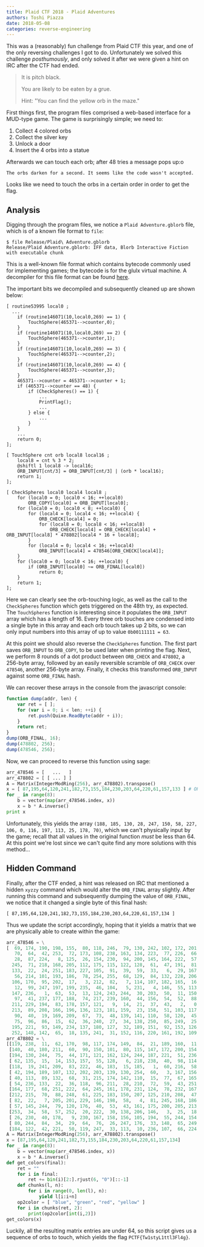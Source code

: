 ```yaml
---
title: Plaid CTF 2018 - Plaid Adventures
authors: Toshi Piazza
date: 2018-05-08
categories: reverse-engineering
---
```


This was a (reasonably) fun challenge from Plaid CTF this year, and one of the only
reversing challenges I got to do. Unfortunately we solved this challenge *posthumously*,
and only solved it after we were given a hint on IRC after the CTF had ended.

> It is pitch black.  
>   
> You are likely to be eaten by a grue.  
>   
> Hint: "You can find the yellow orb in the maze."

First things first, the program files comprised a web-based interface for a MUD-type game.
The game is surprisingly simple; we need to:

1. Collect 4 colored orbs
2. Collect the silver key
3. Unlock a door
4. Insert the 4 orbs into a statue

Afterwards we can touch each orb; after 48 tries a message pops up:o

```
The orbs darken for a second. It seems like the code wasn't accepted.
```

Looks like we need to touch the orbs in a certain order in order to get the flag.

## Analysis

Digging through the program files, we notice a `Plaid Adventure.gblorb` file, which is of
a known file format to `file`:

```
$ file Release/Plaid\ Adventure.gblorb 
Release/Plaid Adventure.gblorb: IFF data, Blorb Interactive Fiction with executable chunk
```

This is a well-known file format which contains bytecode commonly used for implementing
games; the bytecode is for the glulx virtual machine. A decompiler for this file format
can be found [here](https://github.com/wertercatt/mrifk).

The important bits we decompiled and subsequently cleaned up are shown below:

```
[ routine53995 local0 ;
  ...
    if (routine146071(10,local0,269) == 1) {
        TouchSphere(465371-->counter,0);
    }
    if (routine146071(10,local0,269) == 2) {
        TouchSphere(465371-->counter,1);
    }
    if (routine146071(10,local0,269) == 3) {
        TouchSphere(465371-->counter,2);
    }
    if (routine146071(10,local0,269) == 4) {
        TouchSphere(465371-->counter,3);
    }
    465371-->counter = 465371-->counter + 1;
    if (465371-->counter == 48) {
        if (CheckSpheres() == 1) {
            ...
            PrintFlag();
            ...
        } else {
            ...
        }
    }
    ...
    return 0;
];

[ TouchSphere cnt orb local8 local16 ;
    local8 = cnt % 3 * 2;
    @shiftl 1 local8 -> local16;
    ORB_INPUT[cnt/3] = ORB_INPUT[cnt/3] | (orb * local16);
    return 1;
];

[ CheckSpheres local0 local4 local8 ;
    for (local0 = 0; local0 < 16; ++local0)
        ORB_COPY[local0] = ORB_INPUT[local0];
    for (local0 = 0; local0 < 8; ++local0) {
        for (local4 = 0; local4 < 16; ++local4) {
            ORB_CHECK[local4] = 0;
            for (local8 = 0; local8 < 16; ++local8)
                ORB_CHECK[local4] = ORB_CHECK[local4] + ORB_INPUT[local8] * 478802[local4 * 16 + local8];
        }
        for (local4 = 0; local4 < 16; ++local4)
            ORB_INPUT[local4] = 478546[ORB_CHECK[local4]];
    }
    for (local0 = 0; local0 < 16; ++local0) {
        if (ORB_INPUT[local0] ~= ORB_FINAL[local0])
            return 0;
    }
    return 1;
];
```

Here we can clearly see the orb-touching logic, as well as the call to the `CheckSpheres`
function which gets triggered on the 48th try, as expected. The `TouchSpheres` function is
interesting since it populates the `ORB_INPUT` array which has a length of 16. Every three
orb touches are condensed into a single byte in this array and each orb touch takes up 2
bits, so we can only input numbers into this array of up to value `0b00111111 = 63`.

At this point we should also reverse the `CheckSpheres` function. The first part saves
`ORB_INPUT` to `ORB_COPY`, to be used later when printing the flag. Next, we perform 8
rounds of a dot product between `ORB_CHECK` and `478802`, a 256-byte array, followed by an
easily reversible scramble of `ORB_CHECK` over `478546`, another 256-byte array. Finally,
it checks this transformed `ORB_INPUT` against some `ORB_FINAL` hash.

We can recover these arrays in the console from the javascript console:

```js
function dump(addr, len) {
    var ret = [ ];
    for (var i = 0; i < len; ++i) {
        ret.push(Quixe.ReadByte(addr + i));
    }
    return ret;
}
dump(ORB_FINAL, 16);
dump(478802, 256);
dump(478546, 256);
```

Now, we can proceed to reverse this function using sage:

```python
arr_478546 = [   ...   ]
arr_478802 = [ [ ... ] ]
A = Matrix(IntegerModRing(256), arr_478802).transpose()
x = [ 87,195,64,120,241,182,73,155,184,230,203,64,220,61,157,133 ] # ORB_FINAL...
for _ in range(8):
    b = vector(map(arr_478546.index, x))
    x = b * A.inverse()
print x
```

Unfortunately, this yields the array `(188, 185, 130, 28, 247, 150, 58, 227, 106, 0, 116,
197, 113, 25, 178, 70)`, which we can't physically input by the game; recall that all
values in the original function *must* be less than 64. At this point we're lost since we
can't quite find any more solutions with this method...

## Hidden Command

Finally, after the CTF ended, a hint was released on IRC that mentioned a hidden `xyzzy`
command which would alter the `ORB_FINAL` array slightly. After running this command and
subsequently dumping the value of `ORB_FINAL`, we notice that it changed a single byte of
this final hash:

```
[ 87,195,64,120,241,182,73,155,184,230,203,64,220,61,157,134 ]
```

Thus we update the script accordingly, hoping that it yields a matrix that we are
physically able to create within the game:

```python
arr_478546 = \
[  69, 174, 190, 198, 155,  80, 118, 246,  79, 130, 242, 102, 172, 201, 207,  98,
   70,  64,  42, 253,  72, 173, 108, 238, 163, 134, 223,  77, 226,  66, 100, 248,
   28,  87, 224,   8, 125,  26, 154, 230,  94, 200, 145, 164, 222,  57,  35, 219,
  245,  71, 218, 168, 205, 112, 175, 115, 122, 128,  61,  47, 191,  81,  49,  76,
  133,  22,  24, 251, 183, 227, 105,  91,  39,  59,  33,   6,  29, 167, 162,  10,
   56, 214, 101, 193, 186,  78, 254, 255,  68, 129,  84, 132, 228, 206, 215,  20,
  106, 170,  95, 202,  17,   3, 212,  82,   7, 114, 107, 182, 165,  16, 233, 225,
   12,  99, 247, 197, 199, 235,  46, 104,   5, 231,   4, 146,  55, 113, 204, 184,
  147, 236,   1,  63,  53,  13, 124, 243, 244,  30, 203,  50,  11, 150, 176, 144,
   97,  41, 237, 177, 188,  74, 217, 239, 160,  44, 156,  54,  52,  88, 187, 131,
  211, 229, 194,  83, 178, 157, 121,   9,  14,  21,  37,  43,   2,   0, 232, 143,
  213,  89, 208, 166, 196, 136, 123, 181, 159,  23, 158,  51, 103, 117 ,216 ,179,
   90,  40,  19, 169, 209,  67,  73,  48, 139, 141, 110,  58, 120,  45, 140, 171,
   75,  96,  86,  15,  62,  36, 240,  27,  34, 138, 250,  85, 249,  25, 111, 119,
  195, 221,  93, 149, 234, 137, 180, 127,  32, 189, 151,  92, 153, 126, 185, 210,
  252, 148, 142,  65,  18, 135, 241,  31, 152, 116, 220, 161, 192, 109,  38,  60]
arr_478802 = \
[[119, 238,  11,  62, 170,  98, 117, 174, 149,  84,  21, 189, 160,  11, 144, 101],
 [140,  40, 180, 211,  60,  90, 150, 101,  80, 115, 147, 172, 200, 154, 213, 240],
 [194, 130, 244,  75,  44, 171, 121, 162, 124, 244, 187, 221,  51, 236, 247, 241],
 [ 62, 135,  15,  14, 153, 157,  55, 128,   6, 218, 238,  40,  98, 114, 245, 193],
 [118,  19, 241, 209,  83, 222,  46, 183,  15, 185,   1,  60, 216,  58, 179, 125],
 [ 42, 194, 189, 107, 132, 202, 203, 139, 130, 254,  60,   3, 167, 156, 203,  93],
 [ 40, 113,  89, 132,  68,  31, 215, 174, 142, 110,  15,  77,  67, 165, 158,   7],
 [ 54, 236, 133,  22,  36, 118,  96, 211,  28, 210,  72,  59,  43, 251, 164, 160],
 [164, 177,  68, 251, 222,  64, 245, 161, 178, 231, 124,  78, 232, 167,  31, 234],
 [212, 215,  70,  88, 248,  61, 225, 183, 150, 207, 125, 210, 208,  47,  87, 156],
 [ 82,  22,   7, 205, 201, 229, 146, 198,  58,   4,  81, 245, 168, 186, 211, 133],
 [ 57, 145, 244,  79, 120, 176,  40,  53,  43, 161, 175, 200, 205, 213, 170, 190],
 [253,  34,  58,  57, 252,  20, 222,  30, 138, 206, 146,   3,  25,  18, 163, 205],
 [ 26, 230,  40, 178,   9, 230, 167, 158, 156, 105, 194,  55, 244, 154,  43,  66],
 [ 80, 244,  84,  34,  29,  64,  76,  26, 247, 176,  33, 148,  65, 249, 194,  98],
 [184, 122,  42, 221,  50, 119, 247,  33, 113,  10, 236, 107,  66, 224,  39,  37]]
A = Matrix(IntegerModRing(256), arr_478802).transpose()
x = [87,195,64,120,241,182,73,155,184,230,203,64,220,61,157,134]
for _ in range(8):
    b = vector(map(arr_478546.index, x))
    x = b * A.inverse()
def get_colors(final):
    ret = ""
    for i in final:
        ret += bin(i)[2:].rjust(6, "0")[::-1]
    def chunks(l, n):
        for i in range(0, len(l), n):
            yield l[i:i+n]
    op2color = [ "blue", "green", "red", "yellow" ]
    for i in chunks(ret, 2):
        print(op2color[int(i,2)])
get_colors(x)
```

Luckily, all the resulting matrix entries are under 64, so this script gives us a sequence
of orbs to touch, which yields the flag `PCTF{Tw1styL1ttl3Fl4g}`.
